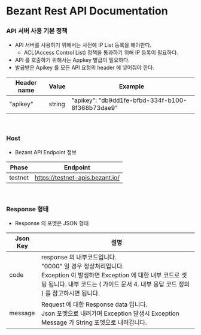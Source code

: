 # Bezant Rest API Documentation

### API 서버 사용 기본 정책
- API 서버를 사용하기 위해서는 사전에 IP List 등록을 해야한다.
    - ACL(Access Control List) 정책을 통과하기 위해 IP 등록이 필요하다.
- API 를 호출하기 위해서는 Appkey 발급이 필요하다.
- 발급받은 Apikey 를 모든 API 요청의 header 에 넣어줘야 한다.

|Header name|Value|Example|
|---|---|---|
|"apikey"|string|"apikey": "db9dd1fe-bfbd-334f-b100-8f368b73dae9"|
</br>

### Host
- Bezant API Endpoint 정보

|Phase|Endpoint|
|---|---|
|testnet|https://testnet-apis.bezant.io/|
</br>

### Response 형태
- Response 의 포멧은 JSON 형태

|Json Key|설명|
|---|---|
|code|response 의 내부코드입니다.</br>"0000" 일 경우 정상처리입니다.</br>Exception 이 발생하면 Exception 에 대한 내부 코드로 셋팅 됩니다. 내부 코드는 ( 가이드 문서 4. 내부 응답 코드 정의 ) 를 참고하시면 됩니다.|
|message|Request 에 대한 Response data 입니다.</br>Json 포멧으로 내려가며 Exception 발생시 Exception Message 가 String 포멧으로 내려갑니다.|



